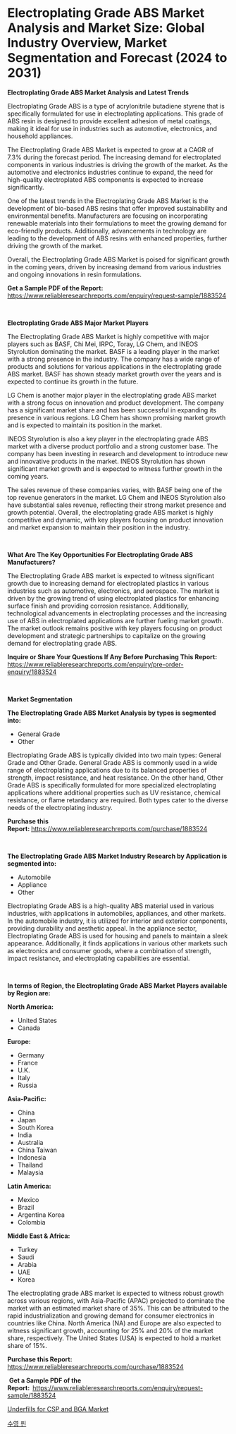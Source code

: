 <p><h1>Electroplating Grade ABS Market Analysis and Market Size: Global Industry Overview, Market Segmentation and Forecast (2024 to 2031)</h1></p><p><strong>Electroplating Grade ABS Market Analysis and Latest Trends</strong></p>
<p><p>Electroplating Grade ABS is a type of acrylonitrile butadiene styrene that is specifically formulated for use in electroplating applications. This grade of ABS resin is designed to provide excellent adhesion of metal coatings, making it ideal for use in industries such as automotive, electronics, and household appliances.</p><p>The Electroplating Grade ABS Market is expected to grow at a CAGR of 7.3% during the forecast period. The increasing demand for electroplated components in various industries is driving the growth of the market. As the automotive and electronics industries continue to expand, the need for high-quality electroplated ABS components is expected to increase significantly.</p><p>One of the latest trends in the Electroplating Grade ABS Market is the development of bio-based ABS resins that offer improved sustainability and environmental benefits. Manufacturers are focusing on incorporating renewable materials into their formulations to meet the growing demand for eco-friendly products. Additionally, advancements in technology are leading to the development of ABS resins with enhanced properties, further driving the growth of the market.</p><p>Overall, the Electroplating Grade ABS Market is poised for significant growth in the coming years, driven by increasing demand from various industries and ongoing innovations in resin formulations.</p></p>
<p><strong>Get a Sample PDF of the Report:&nbsp;</strong> <a href="https://www.reliableresearchreports.com/enquiry/request-sample/1883524">https://www.reliableresearchreports.com/enquiry/request-sample/1883524</a></p>
<p>&nbsp;</p>
<p><strong>Electroplating Grade ABS Major Market Players</strong></p>
<p><p>The Electroplating Grade ABS Market is highly competitive with major players such as BASF, Chi Mei, IRPC, Toray, LG Chem, and INEOS Styrolution dominating the market. BASF is a leading player in the market with a strong presence in the industry. The company has a wide range of products and solutions for various applications in the electroplating grade ABS market. BASF has shown steady market growth over the years and is expected to continue its growth in the future.</p><p>LG Chem is another major player in the electroplating grade ABS market with a strong focus on innovation and product development. The company has a significant market share and has been successful in expanding its presence in various regions. LG Chem has shown promising market growth and is expected to maintain its position in the market.</p><p>INEOS Styrolution is also a key player in the electroplating grade ABS market with a diverse product portfolio and a strong customer base. The company has been investing in research and development to introduce new and innovative products in the market. INEOS Styrolution has shown significant market growth and is expected to witness further growth in the coming years.</p><p>The sales revenue of these companies varies, with BASF being one of the top revenue generators in the market. LG Chem and INEOS Styrolution also have substantial sales revenue, reflecting their strong market presence and growth potential. Overall, the electroplating grade ABS market is highly competitive and dynamic, with key players focusing on product innovation and market expansion to maintain their position in the industry.</p></p>
<p>&nbsp;</p>
<p><strong>What Are The Key Opportunities For Electroplating Grade ABS Manufacturers?</strong></p>
<p><p>The Electroplating Grade ABS market is expected to witness significant growth due to increasing demand for electroplated plastics in various industries such as automotive, electronics, and aerospace. The market is driven by the growing trend of using electroplated plastics for enhancing surface finish and providing corrosion resistance. Additionally, technological advancements in electroplating processes and the increasing use of ABS in electroplated applications are further fueling market growth. The market outlook remains positive with key players focusing on product development and strategic partnerships to capitalize on the growing demand for electroplating grade ABS.</p></p>
<p><strong>Inquire or Share Your Questions If Any Before Purchasing This Report:</strong> <a href="https://www.reliableresearchreports.com/enquiry/pre-order-enquiry/1883524">https://www.reliableresearchreports.com/enquiry/pre-order-enquiry/1883524</a></p>
<p>&nbsp;</p>
<p><strong>Market Segmentation</strong></p>
<p><strong>The Electroplating Grade ABS Market Analysis by types is segmented into:</strong></p>
<p><ul><li>General Grade</li><li>Other</li></ul></p>
<p><p>Electroplating Grade ABS is typically divided into two main types: General Grade and Other Grade. General Grade ABS is commonly used in a wide range of electroplating applications due to its balanced properties of strength, impact resistance, and heat resistance. On the other hand, Other Grade ABS is specifically formulated for more specialized electroplating applications where additional properties such as UV resistance, chemical resistance, or flame retardancy are required. Both types cater to the diverse needs of the electroplating industry.</p></p>
<p><strong>Purchase this Report:&nbsp;</strong><a href="https://www.reliableresearchreports.com/purchase/1883524">https://www.reliableresearchreports.com/purchase/1883524</a></p>
<p>&nbsp;</p>
<p><strong>The Electroplating Grade ABS Market Industry Research by Application is segmented into:</strong></p>
<p><ul><li>Automobile</li><li>Appliance</li><li>Other</li></ul></p>
<p><p>Electroplating Grade ABS is a high-quality ABS material used in various industries, with applications in automobiles, appliances, and other markets. In the automobile industry, it is utilized for interior and exterior components, providing durability and aesthetic appeal. In the appliance sector, Electroplating Grade ABS is used for housing and panels to maintain a sleek appearance. Additionally, it finds applications in various other markets such as electronics and consumer goods, where a combination of strength, impact resistance, and electroplating capabilities are essential.</p></p>
<p>&nbsp;</p>
<p><strong>In terms of Region, the Electroplating Grade ABS Market Players available by Region are:</strong></p>
<p>
    <p> <strong> North America: </strong>
        <ul>
            <li>United States</li>
            <li>Canada</li>
        </ul>
        </p> 
    <p> <strong> Europe: </strong>
        <ul>
            <li>Germany</li>
            <li>France</li>
            <li>U.K.</li>
            <li>Italy</li>
            <li>Russia</li>
        </ul>
        </p> 
    <p> <strong> Asia-Pacific: </strong>
        <ul>
            <li>China</li>
            <li>Japan</li>
            <li>South Korea</li>
            <li>India</li>
            <li>Australia</li>
            <li>China Taiwan</li>
            <li>Indonesia</li>
            <li>Thailand</li>
            <li>Malaysia</li>
        </ul>
        </p> 
    <p> <strong> Latin America: </strong>
        <ul>
            <li>Mexico</li>
            <li>Brazil</li>
            <li>Argentina Korea</li>
            <li>Colombia</li>
        </ul>
        </p> 
    <p> <strong> Middle East & Africa: </strong>
        <ul>
            <li>Turkey</li>
            <li>Saudi</li>
            <li>Arabia</li>
            <li>UAE</li>
            <li>Korea</li>
        </ul>
    </p>
    </p>
<p><p>The electroplating grade ABS market is expected to witness robust growth across various regions, with Asia-Pacific (APAC) projected to dominate the market with an estimated market share of 35%. This can be attributed to the rapid industrialization and growing demand for consumer electronics in countries like China. North America (NA) and Europe are also expected to witness significant growth, accounting for 25% and 20% of the market share, respectively. The United States (USA) is expected to hold a market share of 15%.</p></p>
<p><strong>Purchase this Report: </strong><a href="https://www.reliableresearchreports.com/purchase/1883524">https://www.reliableresearchreports.com/purchase/1883524</a></p>
<p>&nbsp;<strong>Get a Sample PDF of the Report:&nbsp;&nbsp;</strong><a href="https://www.reliableresearchreports.com/enquiry/request-sample/1883524">https://www.reliableresearchreports.com/enquiry/request-sample/1883524</a></p>
<p><strong></strong></p>
<p><p><a href="https://github.com/CliffMedina6/Market-Research-Report-List-3/blob/main/underfills-for-csp-and-bga-market.md">Underfills for CSP and BGA Market</a></p><p><a href="https://github.com/oajzkywllm460/Market-Research-Report-List-1/blob/main/32594921476.md">수영 핀</a></p></p>
